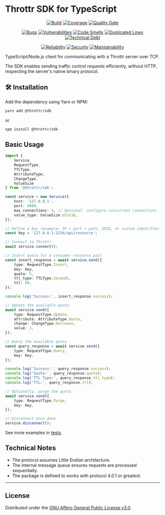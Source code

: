 # Throttr SDK for TypeScript

<p align="center">
<a href="https://github.com/throttr/typescript/actions/workflows/build.yml"><img src="https://github.com/throttr/throttr/actions/workflows/build.yml/badge.svg" alt="Build"></a>
<a href="https://codecov.io/gh/throttr/typescript"><img src="https://codecov.io/gh/throttr/typescript/graph/badge.svg?token=7YG7SJ3FFM" alt="Coverage"></a>
<a href="https://sonarcloud.io/project/overview?id=throttr_typescript"><img src="https://sonarcloud.io/api/project_badges/measure?project=throttr_typescript&metric=alert_status" alt="Quality Gate"></a>
</p>

<p align="center">
<a href="https://sonarcloud.io/project/overview?id=throttr_typescript"><img src="https://sonarcloud.io/api/project_badges/measure?project=throttr_typescript&metric=bugs" alt="Bugs"></a>
<a href="https://sonarcloud.io/project/overview?id=throttr_typescript"><img src="https://sonarcloud.io/api/project_badges/measure?project=throttr_typescript&metric=vulnerabilities" alt="Vulnerabilities"></a>
<a href="https://sonarcloud.io/project/overview?id=throttr_typescript"><img src="https://sonarcloud.io/api/project_badges/measure?project=throttr_typescript&metric=code_smells" alt="Code Smells"></a>
<a href="https://sonarcloud.io/project/overview?id=throttr_typescript"><img src="https://sonarcloud.io/api/project_badges/measure?project=throttr_typescript&metric=duplicated_lines_density" alt="Duplicated Lines"></a>
<a href="https://sonarcloud.io/project/overview?id=throttr_typescript"><img src="https://sonarcloud.io/api/project_badges/measure?project=throttr_typescript&metric=sqale_index" alt="Technical Debt"></a>
</p>

<p align="center">
<a href="https://sonarcloud.io/project/overview?id=throttr_typescript"><img src="https://sonarcloud.io/api/project_badges/measure?project=throttr_typescript&metric=reliability_rating" alt="Reliability"></a>
<a href="https://sonarcloud.io/project/overview?id=throttr_typescript"><img src="https://sonarcloud.io/api/project_badges/measure?project=throttr_typescript&metric=security_rating" alt="Security"></a>
<a href="https://sonarcloud.io/project/overview?id=throttr_typescript"><img src="https://sonarcloud.io/api/project_badges/measure?project=throttr_throttr&metric=sqale_rating" alt="Maintainability"></a>
</p>

TypeScript/Node.js client for communicating with a Throttr server over TCP.

The SDK enables sending traffic control requests efficiently, without HTTP, respecting the server's native binary protocol.

## 🛠️ Installation

Add the dependency using Yarn or NPM:

```bash
yarn add @throttr/sdk
```

or

```bash
npm install @throttr/sdk
```

## Basic Usage

```typescript
import { 
    Service,
    RequestType,
    TTLType,
    AttributeType,
    ChangeType,
    ValueSize
} from '@throttr/sdk';

const service = new Service({
    host: '127.0.0.1',
    port: 9000,
    max_connections: 4, // Optional: configure concurrent connections
    value_type: ValueSize.UInt16,
});

// Define a key (example: IP + port + path, UUID, or custom identifier)
const key = '127.0.0.1:1234/api/resource';

// Connect to Throttr
await service.connect();

// Insert quota for a consumer-resource pair
const insert_response = await service.send({
    type: RequestType.Insert,
    key: key,
    quota: 5,
    ttl_type: TTLType.Seconds,
    ttl: 60,
});

console.log('Success:', insert_response.success);

// Update the available quota
await service.send({
    type: RequestType.Update,
    attribute: AttributeType.Quota,
    change: ChangeType.Decrease,
    value: 1,
});

// Query the available quota
const query_response = await service.send({
    type: RequestType.Query,
    key: key,
});

console.log('Success:', query_response.success);
console.log('Quota:', query_response.quota);
console.log('TTL Type:', query_response.ttl_type);
console.log('TTL:', query_response.ttl);

// Optionally, purge the quota
await service.send({
    type: RequestType.Purge,
    key: key,
});

// Disconnect once done
service.disconnect();
```

See more examples in [tests](./tests/service.test.ts).

## Technical Notes

- The protocol assumes Little Endian architecture.
- The internal message queue ensures requests are processed sequentially.
- The package is defined to works with protocol 4.0.1 or greatest.

---

## License

Distributed under the [GNU Affero General Public License v3.0](./LICENSE).
